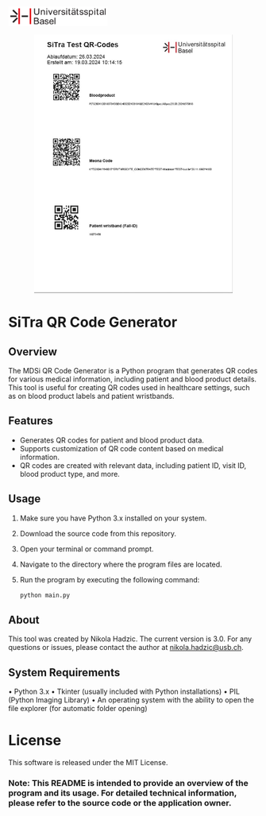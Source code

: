 <p align="left">
<img src="usblogo.png" width="200" height="40">
</p>
<p align="center">
<img src="app_screenshot_qr.jpg" width="400" height="520">
</p>

# SiTra QR Code Generator

## Overview

The MDSi QR Code Generator is a Python program that generates QR codes for various medical information, including patient and blood product details. This tool is useful for creating QR codes used in healthcare settings, such as on blood product labels and patient wristbands.

## Features

- Generates QR codes for patient and blood product data.
- Supports customization of QR code content based on medical information.
- QR codes are created with relevant data, including patient ID, visit ID, blood product type, and more.

## Usage

1. Make sure you have Python 3.x installed on your system.
2. Download the source code from this repository.
3. Open your terminal or command prompt.
4. Navigate to the directory where the program files are located.
5. Run the program by executing the following command:

   ```bash
   python main.py
   ```

## About

This tool was created by Nikola Hadzic. The current version is 3.0.
For any questions or issues, please contact the author at nikola.hadzic@usb.ch.

## System Requirements

• Python 3.x
• Tkinter (usually included with Python installations)
• PIL (Python Imaging Library)
• An operating system with the ability to open the file explorer (for automatic folder opening)

# License

This software is released under the MIT License.

### Note: This README is intended to provide an overview of the program and its usage. For detailed technical information, please refer to the source code or the application owner.
